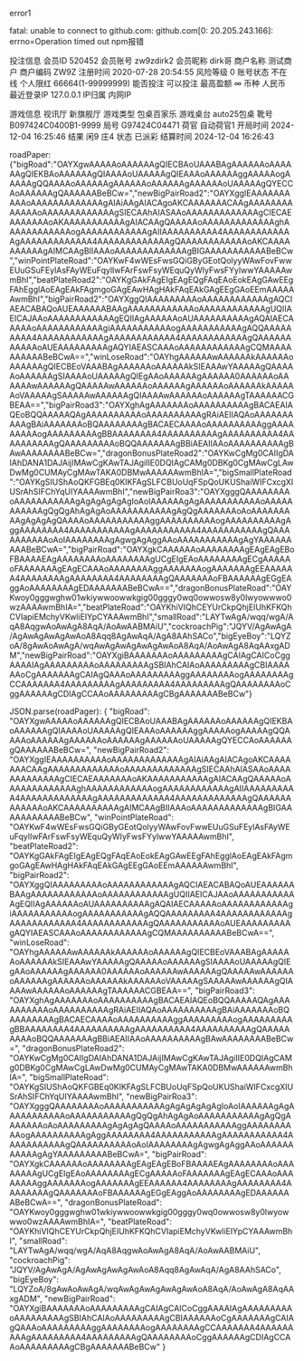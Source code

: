 error1

fatal: unable to connect to github.com: github.com[0: 20.205.243.166]: errno=Operation timed out npm报错

投注信息
会员ID	520452	会员账号	zw9zdirk2	会员昵称	dirk哥	商户名称	测试商户	商户编码	ZW9Z
注册时间	2020-07-28 20:54:55	风险等级	0	账号状态	不在线	个人限红	66664(1-99999999)	能否投注	可以投注
最高盈额	∞	币种	人民币	最近登录IP	127.0.0.1	IP归属	内网IP		

游戏信息
视讯厅	新旗舰厅	游戏类型	包桌百家乐	游戏桌台	auto25包桌	靴号	B097424C0400B1-9999	局号	G97424C04471
荷官	自动荷官1	开局时间	2024-12-04 16:25:46	结果	闲9 庄4	状态	已派彩	结算时间	2024-12-04 16:26:43

roadPaper:
{"bigRoad":"OAYXgwAAAAAoAAAAAAgQIECBAoUAAABAgAAAAAAoAAAAAAgQIEKBAoAAAAAAgQIAAAAoUAAAAAgQIEAAAoAAAAAAggAAAAAogAAAAAgQQAAAAoAAAAAAgAAAAAAoAAAAAAgAAAAAAoUAAAAAgQYECCAoAAAAAAgQAAAAAABeBCw=","newBigPairRoad2":"OAYXggIEAAAAAAAAAAoAAAAAAAAAAAAAgAIAiAAgAIACAgoAKCAAAAAAACAAgAAAAAAAAAAAAAoAAAAAAAAAAAAAgSIECAAhAIASAAoAAAAAAAAAAAAAgCIECAEAAAAAAAoAKAAAAAAAAAAAgAIACAAgQAAAAAoAAAAAAAAAAAAAghAAAAAAAAAAAAogAAAAAAAAAAAAgAIIAAAAAAAAAA4AAAAAAAAAAAAAgAAAAAAAAAAAAA4AAAAAAAAAAAAAgQAAAAAAAAAAAAoAKCAAAAAAAAAAgAIMCAAgBIIAAAoAAAAAAAAAAAAAgBIGAAAAAAAAAAABeBCw","winPointPlateRoad":"OAYKwF4wWEsFwsGQiGByGEotQolyyWAwFovFwwEUuGSuFEylAsFAyWEuFqylIwFArFswFsyWEquQyWIyFwsFYylwwYAAAAAwmBhI","beatPlateRoad2":"OAYKgGAkFAgEIgEAgEQgFAqEAoEokEAgGAwEEgFAhEgglAoEAgEAkFAgmgoGAgEAwHAgHAkFAqEAkGAgEEgGAoEEmAAAAAAwmBhI","bigPairRoad2":"OAYXggQIAAAAAAAAAoAAAAAAAAAAAAgAQCIAEACABAQoAUEAAAAAABAAgAAAAAAAAAAAAoAAAAAAAAAAAAgUQIIAEICAJAAoAAAAAAAAAAAAgEQIIAgAAAAAAoAUAAAAAAAAAAgAQAIAECAAAAAoAAAAAAAAAAAAgiAAAAAAAAAAAogAAAAAAAAAAAgAQQAAAAAAAAA4AAAAAAAAAAAAgAAAAAAAAAAAA4AAAAAAAAAAAAgQAAAAAAAAAAAoAUEAAAAAAAAAgAQYIAEASCAAAoAAAAAAAAAAAAgCQMAAAAAAAAAABeBCwA==","winLoseRoad":"OAYhgAAAAAAwAAAAAAkAAAAAAoAAAAAAgQIECBEoVAAABAgAAAAAAoAAAAAAkSIEAAAwYAAAAAgQAAAAAoAAAAAAgSIAAAAoUAAAAAgQIEgAAoAAAAAAgAAAAAA0AAAAAAoAAAAAAwAAAAAAgQAAAAAwAAAAAAoAAAAAAgAAAAAAoAAAAAAkAAAAAAoVAAAAAgSAAAAAwAAAAAAgQIAAAAwAAAAAAoAAAAAAgTAAAAAACGBEAA==","bigPairRoad3":"OAYXghAgAAAAAAAoAAAAAAAAAAgBACAEAIAQEoBQQAAAAAQAgAAAAAAAAAAoAAAAAAAAAAgRAiAEIIAQAoAAAAAAAAAAgBAiAAAAAAAoBQAAAAAAAAgBACAECAAAAoAAAAAAAAAAggAAAAAAAAAogAAAAAAAAAgBBAAAAAAAA4AAAAAAAAAAgAAAAAAAAAA4AAAAAAAAAAgQAAAAAAAAAoBQQAAAAAAAgBBiAEAIIAAoAAAAAAAAAAgBAwAAAAAAAABeBCw=","dragonBonusPlateRoad2":"OAYKwCgMg0CAIIgDAIAhDANA1DAJAijIMAwCgKAwTAJAgiIIE0DQIAgCAMg0DBKg0CgMAwCgLAwDwMg0CUMAyCgMAwTAKA0DBMwAAAAAAwmBhIA=","bigSmallPlateRoad":"OAYKgSIUShAoQKFGBEq0KlKFAgSLFCBUoUqFSpQoUKUShaiWIFCxcgXIUSrAhSIFChYqUIYAAAAwmBhI","newBigPairRoa3":"OAYXgggQAAAAAAAAoAAAAAAAAAAAgAgAgAgAgAgIoAoIAAAAAAgAgAAAAAAAAAAAoAAAAAAAAAAAgQgQgAhAgAgAoAAAAAAAAAAAgAgQgAAAAAAAoAoAAAAAAAAAgAgAgAgQAAAAoAAAAAAAAAAAggAAAAAAAAAAogAAAAAAAAAAgAggAAAAAAAA4AAAAAAAAAAAgAAAAAAAAAAA4AAAAAAAAAAAgQAAAAAAAAAAoAoIAAAAAAAAgAgwgAgAggAAoAAAAAAAAAAAgAgYAAAAAAAAABeBCwA=","bigPairRoad":"OAYXgkCAAAAAAoAAAAAAAAgEAgEAgEBoFBAAAAEAgAAAAAAAAoAAAAAAAAgUCgEIgEAoAAAAAAAAgECgAAAAAoFAAAAAAAgEAgECAAAoAAAAAAAAggAAAAAAAogAAAAAAAgEEAAAAAA4AAAAAAAAgAAAAAAAA4AAAAAAAAgQAAAAAAAoFBAAAAAAgEGgEAggAoAAAAAAAAgEDAAAAAAABeBCwA==","dragonBonusPlateRoad":"OAYKwoy0gggwghw01wkiywwoowwkgig00gggy0wq0owwosw8y0lwyowwwo0wzAAAAwmBhIA=","beatPlateRoad":"OAYKhiVIQhCEYUrCkpQhjEIUhKFKQhCVIapiEMchyVKwliEIYpCYAAAwmBhI","smallRoad":"LAYTwAgA/wqq/wgA/AqA8AqgwAoAwAgA8AqA/AoAwAABMAiU","cockroachPig":"JQYV/AgAwAgA/AgAwAgAwAgAwAoA8Aqq8AgAwAqA/AgA8AAhSACo","bigEyeBoy":"LQYZoA/8gAwAoAwAgA/wqAwAgAwAgAwAgAwAoA8AqA/AoAwAgA8AqAAxgADM","newBigPairRoad":"OAYXgiBAAAAAAAoAAAAAAAAAgCAIAgCAICoCggAAAAIAgAAAAAAAAAoAAAAAAAAAgSBIAhCAIAoAAAAAAAAAgCBIAAAAAAoCgAAAAAAAgCAIAgQAAAoAAAAAAAAAggAAAAAAAAogAAAAAAAAgCCAAAAAAA4AAAAAAAAAgAAAAAAAAA4AAAAAAAAAgQAAAAAAAAoCggAAAAAAgCDIAgCCAAoAAAAAAAAAgCBgAAAAAAABeBCw"}

JSON.parse(roadPager):
{
    "bigRoad": "OAYXgwAAAAAoAAAAAAgQIECBAoUAAABAgAAAAAAoAAAAAAgQIEKBAoAAAAAAgQIAAAAoUAAAAAgQIEAAAoAAAAAAggAAAAAogAAAAAgQQAAAAoAAAAAAgAAAAAAoAAAAAAgAAAAAAoUAAAAAgQYECCAoAAAAAAgQAAAAAABeBCw=",
    "newBigPairRoad2": "OAYXggIEAAAAAAAAAAoAAAAAAAAAAAAAgAIAiAAgAIACAgoAKCAAAAAAACAAgAAAAAAAAAAAAAoAAAAAAAAAAAAAgSIECAAhAIASAAoAAAAAAAAAAAAAgCIECAEAAAAAAAoAKAAAAAAAAAAAgAIACAAgQAAAAAoAAAAAAAAAAAAAghAAAAAAAAAAAAogAAAAAAAAAAAAgAIIAAAAAAAAAA4AAAAAAAAAAAAAgAAAAAAAAAAAAA4AAAAAAAAAAAAAgQAAAAAAAAAAAAoAKCAAAAAAAAAAgAIMCAAgBIIAAAoAAAAAAAAAAAAAgBIGAAAAAAAAAAABeBCw",
    "winPointPlateRoad": "OAYKwF4wWEsFwsGQiGByGEotQolyyWAwFovFwwEUuGSuFEylAsFAyWEuFqylIwFArFswFsyWEquQyWIyFwsFYylwwYAAAAAwmBhI",
    "beatPlateRoad2": "OAYKgGAkFAgEIgEAgEQgFAqEAoEokEAgGAwEEgFAhEgglAoEAgEAkFAgmgoGAgEAwHAgHAkFAqEAkGAgEEgGAoEEmAAAAAAwmBhI",
    "bigPairRoad2": "OAYXggQIAAAAAAAAAoAAAAAAAAAAAAgAQCIAEACABAQoAUEAAAAAABAAgAAAAAAAAAAAAoAAAAAAAAAAAAgUQIIAEICAJAAoAAAAAAAAAAAAgEQIIAgAAAAAAoAUAAAAAAAAAAgAQAIAECAAAAAoAAAAAAAAAAAAgiAAAAAAAAAAAogAAAAAAAAAAAgAQQAAAAAAAAA4AAAAAAAAAAAAgAAAAAAAAAAAA4AAAAAAAAAAAAgQAAAAAAAAAAAoAUEAAAAAAAAAgAQYIAEASCAAAoAAAAAAAAAAAAgCQMAAAAAAAAAABeBCwA==",
    "winLoseRoad": "OAYhgAAAAAAwAAAAAAkAAAAAAoAAAAAAgQIECBEoVAAABAgAAAAAAoAAAAAAkSIEAAAwYAAAAAgQAAAAAoAAAAAAgSIAAAAoUAAAAAgQIEgAAoAAAAAAgAAAAAA0AAAAAAoAAAAAAwAAAAAAgQAAAAAwAAAAAAoAAAAAAgAAAAAAoAAAAAAkAAAAAAoVAAAAAgSAAAAAwAAAAAAgQIAAAAwAAAAAAoAAAAAAgTAAAAAACGBEAA==",
    "bigPairRoad3": "OAYXghAgAAAAAAAoAAAAAAAAAAgBACAEAIAQEoBQQAAAAAQAgAAAAAAAAAAoAAAAAAAAAAgRAiAEIIAQAoAAAAAAAAAAgBAiAAAAAAAoBQAAAAAAAAgBACAECAAAAoAAAAAAAAAAggAAAAAAAAAogAAAAAAAAAgBBAAAAAAAA4AAAAAAAAAAgAAAAAAAAAA4AAAAAAAAAAgQAAAAAAAAAoBQQAAAAAAAgBBiAEAIIAAoAAAAAAAAAAgBAwAAAAAAAABeBCw=",
    "dragonBonusPlateRoad2": "OAYKwCgMg0CAIIgDAIAhDANA1DAJAijIMAwCgKAwTAJAgiIIE0DQIAgCAMg0DBKg0CgMAwCgLAwDwMg0CUMAyCgMAwTAKA0DBMwAAAAAAwmBhIA=",
    "bigSmallPlateRoad": "OAYKgSIUShAoQKFGBEq0KlKFAgSLFCBUoUqFSpQoUKUShaiWIFCxcgXIUSrAhSIFChYqUIYAAAAwmBhI",
    "newBigPairRoa3": "OAYXgggQAAAAAAAAoAAAAAAAAAAAgAgAgAgAgAgIoAoIAAAAAAgAgAAAAAAAAAAAoAAAAAAAAAAAgQgQgAhAgAgAoAAAAAAAAAAAgAgQgAAAAAAAoAoAAAAAAAAAgAgAgAgQAAAAoAAAAAAAAAAAggAAAAAAAAAAogAAAAAAAAAAgAggAAAAAAAA4AAAAAAAAAAAgAAAAAAAAAAA4AAAAAAAAAAAgQAAAAAAAAAAoAoIAAAAAAAAgAgwgAgAggAAoAAAAAAAAAAAgAgYAAAAAAAAABeBCwA=",
    "bigPairRoad": "OAYXgkCAAAAAAoAAAAAAAAgEAgEAgEBoFBAAAAEAgAAAAAAAAoAAAAAAAAgUCgEIgEAoAAAAAAAAgECgAAAAAoFAAAAAAAgEAgECAAAoAAAAAAAAggAAAAAAAogAAAAAAAgEEAAAAAA4AAAAAAAAgAAAAAAAA4AAAAAAAAgQAAAAAAAoFBAAAAAAgEGgEAggAoAAAAAAAAgEDAAAAAAABeBCwA==",
    "dragonBonusPlateRoad": "OAYKwoy0gggwghw01wkiywwoowwkgig00gggy0wq0owwosw8y0lwyowwwo0wzAAAAwmBhIA=",
    "beatPlateRoad": "OAYKhiVIQhCEYUrCkpQhjEIUhKFKQhCVIapiEMchyVKwliEIYpCYAAAwmBhI",
    "smallRoad": "LAYTwAgA/wqq/wgA/AqA8AqgwAoAwAgA8AqA/AoAwAABMAiU",
    "cockroachPig": "JQYV/AgAwAgA/AgAwAgAwAgAwAoA8Aqq8AgAwAqA/AgA8AAhSACo",
    "bigEyeBoy": "LQYZoA/8gAwAoAwAgA/wqAwAgAwAgAwAgAwAoA8AqA/AoAwAgA8AqAAxgADM",
    "newBigPairRoad": "OAYXgiBAAAAAAAoAAAAAAAAAgCAIAgCAICoCggAAAAIAgAAAAAAAAAoAAAAAAAAAgSBIAhCAIAoAAAAAAAAAgCBIAAAAAAoCgAAAAAAAgCAIAgQAAAoAAAAAAAAAggAAAAAAAAogAAAAAAAAgCCAAAAAAA4AAAAAAAAAgAAAAAAAAA4AAAAAAAAAgQAAAAAAAAoCggAAAAAAgCDIAgCCAAoAAAAAAAAAgCBgAAAAAAABeBCw"
}